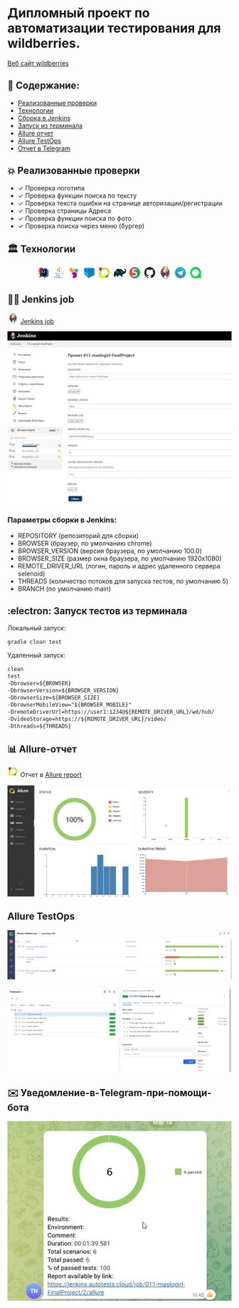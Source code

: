 # Дипломный проект по автоматизации тестирования для wildberries. 
<a target="_blank" href="https://www.wildberries.ru//">Веб сайт wildberries</a>

## :memo: Содержание:

- [Реализованные проверки](#boom-Реализованные-проверки)
- [Технологии](#classical_building-Технологии)
- [Сборка в Jenkins](#man_cook-Jenkins-job)
- [Запуск из терминала](#electron-Запуск-тестов-из-терминала)
- [Allure отчет](#bar_chart-Allure-отчет)
- [Allure TestOps](#Allure-TestOps)
- [Отчет в Telegram](#envelope-Уведомление-в-Telegram-при-помощи-бота)

## :boom: Реализованные проверки

- ✓ Проверка логотипа
- ✓ Проверка функции поиска по тексту
- ✓ Проверка текста ошибки на странице авторизации/регистрации
- ✓ Проверка страницы Адреса
- ✓ Проверка функции поиска по фото
- ✓ Проверка поиска через меню (бургер)

## :classical_building: Технологии

<p align="center">
<img width="6%" title="Idea" src="images/logo/Idea.svg">
<img width="6%" title="Java" src="images/logo/Java.svg">
<img width="6%" title="Selenide" src="images/logo/Selenide.svg">
<img width="6%" title="Selenoid" src="images/logo/Selenoid.svg">
<img width="6%" title="Allure Report" src="images/logo/Allure.svg">
<img width="6%" title="Gradle" src="images/logo/Gradle.svg">
<img width="6%" title="JUnit5" src="images/logo/Junit5.svg">
<img width="6%" title="GitHub" src="images/logo/GitHub.svg">
<img width="6%" title="Jenkins" src="images/logo/Jenkins.svg">
<img width="6%" title="Telegram" src="images/logo/Telegram.svg">
  <img width="6%" title="Telegram" src="images/logo/Allure_TO.svg">
</p>

## :man_cook: Jenkins job
<img src="images/logo/Jenkins.svg" width="25" height="25"  alt="Jenkins"/></a>  <a target="_blank" href="https://jenkins.autotests.cloud/job/011-maslogirl-FinalProject/">Jenkins job</a>
<p align="center">
<a href="https://jenkins.autotests.cloud/job/011-maslogirl-FinalProject/"><img src="images/image/Jenkins.jpg" alt="Jenkins"/></a>
</p>


###  Параметры сборки в Jenkins:

- REPOSITORY  (репозиторий для сборки)
- BROWSER (браузер, по умолчанию chrome)
- BROWSER_VERSION (версия браузера, по умолчанию 100.0)
- BROWSER_SIZE (размер окна браузера, по умолчанию 1920x1080)
- REMOTE_DRIVER_URL (логин, пароль и адрес удаленного сервера selenoid)
- THREADS (количество потоков для запуска тестов, по умолчанию 5)
- BRANCH (по умолчанию main)

## :electron: Запуск тестов из терминала

Локальный запуск:
```
gradle clean test
```

Удаленный запуск:
```
clean
test
-Dbrowser=${BROWSER}
-DbrowserVersion=${BROWSER_VERSION}
-DbrowserSize=${BROWSER_SIZE}
-DbrowserMobileView="${BROWSER_MOBILE}"
-DremoteDriverUrl=https://user1:1234@${REMOTE_DRIVER_URL}/wd/hub/
-DvideoStorage=https://${REMOTE_DRIVER_URL}/video/
-Dthreads=${THREADS}
```


## :bar_chart: Allure-отчет
<img src="images/logo/Allure.svg" width="25" height="25"  alt="Allure"/></a> Отчет в <a target="_blank" href="https://jenkins.autotests.cloud/job/011-maslogirl-FinalProject/3/allure/#graph">Allure report</a>
<p align="center">
<a href="https://allure.autotests.cloud/project/1375/dashboards"><img src="images/image/Allure3.jpg" alt="Allure-отчет"/></a>
</p>



## Allure TestOps
<p align="center">
<a href="https://allure.autotests.cloud/project/1375/test-cases?treeId=2627"><img src="/images/image/TestOps1.jpg" alt="TestOps"/></a>
</p>
<p align="center">
<a href="https://allure.autotests.cloud/project/1375/test-cases?treeId=2627"><img src="/images/TestOps3.jpg" alt="TestOps"/></a>
</p>


## :envelope: Уведомление-в-Telegram-при-помощи-бота
<p align="center">
<img src="images/image/telegram.jpg" alt="Telegram"/></a>
</p>

